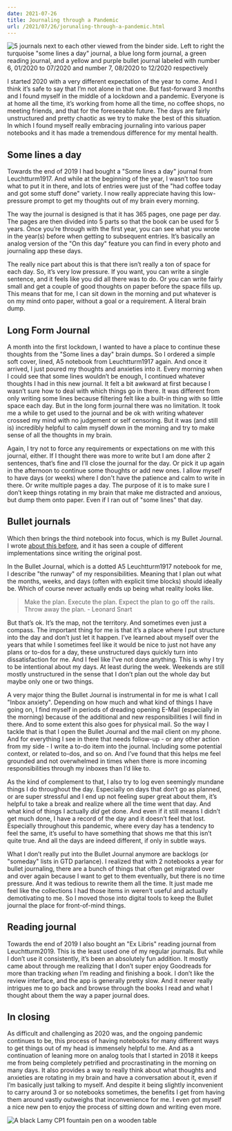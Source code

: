 ```yaml
---
date: 2021-07-26
title: Journaling through a Pandemic
url: /2021/07/26/jorunaling-through-a-pandemic.html
---
```


![5 journals next to each other viewed from the binder side. Left to right the turquoise "some lines a day" journal, a blue long form journal, a green reading journal, and a yellow and purple bullet journal labeled with number 6, 01/2020 to 07/2020 and number 7, 08/2020 to 12/2020 respectively ](/images/journaling-through-a-pandemic/journal-overview.png "Overview of my paper journals") 

I started 2020 with a very different expectation of the year to come. And I think it’s safe to say that I’m not alone in that one. But fast-forward 3 months and I found myself in the middle of a lockdown and a pandemic. Everyone is at home all the time, it’s working from home all the time, no coffee shops, no meeting friends, and that for the foreseeable future. The days are fairly unstructured and pretty chaotic as we try to make the best of this situation. In which I found myself really embracing journaling into various paper notebooks and it has made a tremendous difference for my mental health.

## Some lines a day

Towards the end of 2019 I had bought a "Some lines a day" journal from Leuchtturm1917. And while at the beginning of the year, I wasn’t too sure what to put it in there, and lots of entries were just of the "had coffee today and got some stuff done" variety. I now really appreciate having this low-pressure prompt to get my thoughts out of my brain every morning.

The way the journal is designed is that it has 365 pages, one page per day. The pages are then divided into 5 parts so that the book can be used for 5 years. Once you’re through with the first year, you can see what you wrote in the year(s) before when getting to subsequent entries. It’s basically an analog version of the "On this day" feature you can find in every photo and journaling app these days.

The really nice part about this is that there isn’t really a ton of space for each day. So, it’s very low pressure. If you want, you can write a single sentence, and it feels like you did all there was to do. Or you can write fairly small and get a couple of good thoughts on paper before the space fills up. This means that for me, I can sit down in the morning and put whatever is on my mind onto paper, without a goal or a requirement. A literal brain dump.

## Long Form Journal

A month into the first lockdown, I wanted to have a place to continue these thoughts from the "Some lines a day" brain dumps. So I ordered a simple soft cover, lined, A5 notebook from Leuchtturm1917 again. And once it arrived, I just poured my thoughts and anxieties into it. Every morning when I could see that some lines wouldn’t be enough, I continued whatever thoughts I had in this new journal. It felt a bit awkward at first because I wasn’t sure how to deal with which things go in there. It was different from only writing some lines because filtering felt like a built-in thing with so little space each day. But in the long form journal there was no limitation. It took me a while to get used to the journal and be ok with writing whatever crossed my mind with no judgement or self censoring. But it was (and still is) incredibly helpful to calm myself down in the morning and try to make sense of all the thoughts in my brain.

Again, I try not to force any requirements or expectations on me with this journal, either. If I thought there was more to write but I am done after 2 sentences, that’s fine and I’ll close the journal for the day. Or pick it up again in the afternoon to continue some thoughts or add new ones. I allow myself to have days (or weeks) where I don't have the patience and calm to write in there. Or write multiple pages a day. The purpose of it is to make sure I don’t keep things rotating in my brain that make me distracted and anxious, but dump them onto paper. Even if I ran out of "some lines" that day.

## Bullet journals

Which then brings the third notebook into focus, which is my Bullet Journal. I wrote [about this before](https://unwiredcouch.com/2019/07/05/pen-and-paper.html "Pen & Paper on unwiredcouch.com "), and it has seen a couple of different implementations since writing the original post.

In the Bullet Journal, which is a dotted A5 Leuchtturm1917 notebook for me, I describe "the runway" of my responsibilities. Meaning that I plan out what the months, weeks, and days (often with explicit time blocks) should ideally be. Which of course never actually ends up being what reality looks like.

> Make the plan. Execute the plan. Expect the plan to go off the rails. Throw away the plan. - Leonard Snart 

But that’s ok. It’s the map, not the territory. And sometimes even just a compass. The important thing for me is that it’s a place where I put structure into the day and don’t just let it happen. I’ve learned about myself over the years that while I sometimes feel like it would be nice to just not have any plans or to-dos for a day, these unstructured days quickly turn into dissatisfaction for me. And I feel like I’ve not done anything. This is why I try to be intentional about my days. At least during the week. Weekends are still mostly unstructured in the sense that I don’t plan out the whole day but maybe only one or two things.

A very major thing the Bullet Journal is instrumental in for me is what I call "Inbox anxiety". Depending on how much and what kind of things I have going on, I find myself in periods of dreading opening E-Mail (especially in the morning) because of the additional and new responsibilities I will find in there. And to some extent this also goes for physical mail. So the way I tackle that is that I open the Bullet Journal and the mail client on my phone. And for everything I see in there that needs follow-up - or any other action from my side - I write a to-do item into the journal. Including some potential context, or related to-dos, and so on. And I’ve found that this helps me feel grounded and not overwhelmed in times when there is more incoming responsibilities through my inboxes than I’d like to.

As the kind of complement to that, I also try to log even seemingly mundane things I do throughout the day. Especially on days that don’t go as planned, or are super stressful and I end up not feeling super great about them, it’s helpful to take a break and realize where all the time went that day. And what kind of things I actually _did_ get done. And even if it still means I didn’t get much done, I have a record of the day and it doesn’t feel that lost. Especially throughout this pandemic, where every day has a tendency to feel the same, it’s useful to have something that shows me that this isn’t quite true. And all the days are indeed different, if only in subtle ways. 

What I don’t really put into the Bullet Journal anymore are backlogs (or "someday" lists in GTD parlance). I realized that with 2 notebooks a year for bullet journaling, there are a bunch of things that often get migrated over and over again because I want to get to them eventually, but there is no time pressure. And it was tedious to rewrite them all the time. It just made me feel like the collections I had those items in weren’t useful and actually demotivating to me. So I moved those into digital tools to keep the Bullet journal the place for front-of-mind things. 

## Reading journal
Towards the end of 2019 I also bought an "Ex Libris" reading journal from Leuchtturm2019. This is the least used one of my regular journals. But while I don’t use it consistently, it’s been an absolutely fun addition. It mostly came about through me realizing that I don’t super enjoy Goodreads for more than tracking _when_ I’m reading and finishing a book. I don’t like the review interface, and the app is generally pretty slow. And it never really intrigues me to go back and browse through the books I read and what I thought about them the way a paper journal does.

## In closing

As difficult and challenging as 2020 was, and the ongoing pandemic continues to be, this process of having notebooks for many different ways to get things out of my head is immensely helpful to me. And as a continuation of leaning more on analog tools that I started in 2018 it keeps me from being completely petrified and procrastinating in the morning on many days. It also provides a way to really think about what thoughts and anxieties are rotating in my brain and have a conversation about it, even if I’m basically just talking to myself. And despite it being slightly inconvenient to carry around 3 or so notebooks sometimes, the benefits I get from having them around vastly outweighs that inconvenience for me. I even got myself a nice new pen to enjoy the process of sitting down and writing even more.

![A black Lamy CP1 fountain pen on a wooden table](/images/journaling-through-a-pandemic/lamy-cp1.png "Lamy CP1 fountain pen")